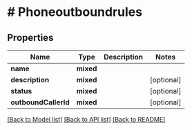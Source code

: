 # # Phoneoutboundrules

## Properties

Name | Type | Description | Notes
------------ | ------------- | ------------- | -------------
**name** | **mixed** |  |
**description** | **mixed** |  | [optional]
**status** | **mixed** |  | [optional]
**outboundCallerId** | **mixed** |  | [optional]

[[Back to Model list]](../../README.md#models) [[Back to API list]](../../README.md#endpoints) [[Back to README]](../../README.md)
